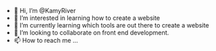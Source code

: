 - 👋 Hi, I’m @KamyRiver
- 👀 I’m interested in learning how to create a website
- 🌱 I’m currently learning which tools are out there to create a website
- 💞️ I’m looking to collaborate on front end development.
- 📫 How to reach me ...

<!---
KamyRiver/KamyRiver is a ✨ special ✨ repository because its `README.md` (this file) appears on your GitHub profile.
You can click the Preview link to take a look at your changes.
--->
